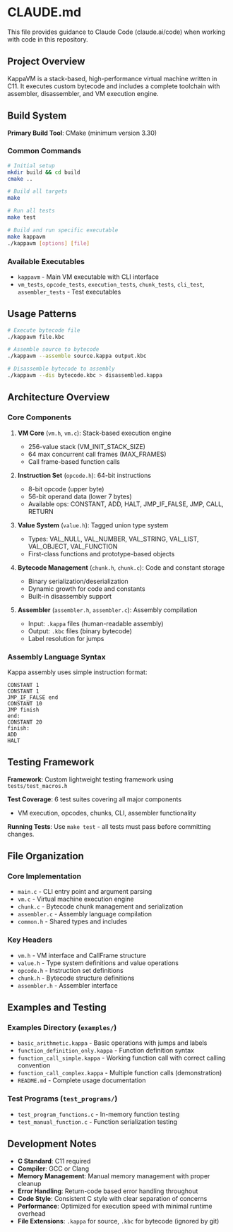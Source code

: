 # CLAUDE.md

This file provides guidance to Claude Code (claude.ai/code) when working with code in this repository.

## Project Overview

KappaVM is a stack-based, high-performance virtual machine written in C11. It executes custom bytecode and includes a complete toolchain with assembler, disassembler, and VM execution engine.

## Build System

**Primary Build Tool**: CMake (minimum version 3.30)

### Common Commands

```bash
# Initial setup
mkdir build && cd build
cmake ..

# Build all targets
make

# Run all tests
make test

# Build and run specific executable
make kappavm
./kappavm [options] [file]
```

### Available Executables

- `kappavm` - Main VM executable with CLI interface
- `vm_tests`, `opcode_tests`, `execution_tests`, `chunk_tests`, `cli_test`, `assembler_tests` - Test executables

## Usage Patterns

```bash
# Execute bytecode file
./kappavm file.kbc

# Assemble source to bytecode
./kappavm --assemble source.kappa output.kbc

# Disassemble bytecode to assembly
./kappavm --dis bytecode.kbc > disassembled.kappa
```

## Architecture Overview

### Core Components

1. **VM Core** (`vm.h`, `vm.c`): Stack-based execution engine
   - 256-value stack (VM_INIT_STACK_SIZE)
   - 64 max concurrent call frames (MAX_FRAMES)
   - Call frame-based function calls

2. **Instruction Set** (`opcode.h`): 64-bit instructions
   - 8-bit opcode (upper byte)
   - 56-bit operand data (lower 7 bytes)
   - Available ops: CONSTANT, ADD, HALT, JMP_IF_FALSE, JMP, CALL, RETURN

3. **Value System** (`value.h`): Tagged union type system
   - Types: VAL_NULL, VAL_NUMBER, VAL_STRING, VAL_LIST, VAL_OBJECT, VAL_FUNCTION
   - First-class functions and prototype-based objects

4. **Bytecode Management** (`chunk.h`, `chunk.c`): Code and constant storage
   - Binary serialization/deserialization
   - Dynamic growth for code and constants
   - Built-in disassembly support

5. **Assembler** (`assembler.h`, `assembler.c`): Assembly compilation
   - Input: `.kappa` files (human-readable assembly)
   - Output: `.kbc` files (binary bytecode)
   - Label resolution for jumps

### Assembly Language Syntax

Kappa assembly uses simple instruction format:
```
CONSTANT 1
CONSTANT 1
JMP_IF_FALSE end
CONSTANT 10
JMP finish
end:
CONSTANT 20
finish:
ADD
HALT
```

## Testing Framework

**Framework**: Custom lightweight testing framework using `tests/test_macros.h`

**Test Coverage**: 6 test suites covering all major components
- VM execution, opcodes, chunks, CLI, assembler functionality

**Running Tests**: Use `make test` - all tests must pass before committing changes.

## File Organization

### Core Implementation
- `main.c` - CLI entry point and argument parsing
- `vm.c` - Virtual machine execution engine
- `chunk.c` - Bytecode chunk management and serialization
- `assembler.c` - Assembly language compilation
- `common.h` - Shared types and includes

### Key Headers
- `vm.h` - VM interface and CallFrame structure
- `value.h` - Type system definitions and value operations
- `opcode.h` - Instruction set definitions
- `chunk.h` - Bytecode structure definitions
- `assembler.h` - Assembler interface

## Examples and Testing

### Examples Directory (`examples/`)
- `basic_arithmetic.kappa` - Basic operations with jumps and labels
- `function_definition_only.kappa` - Function definition syntax
- `function_call_simple.kappa` - Working function call with correct calling convention
- `function_call_complex.kappa` - Multiple function calls (demonstration)
- `README.md` - Complete usage documentation

### Test Programs (`test_programs/`)
- `test_program_functions.c` - In-memory function testing
- `test_manual_function.c` - Function serialization testing

## Development Notes

- **C Standard**: C11 required
- **Compiler**: GCC or Clang
- **Memory Management**: Manual memory management with proper cleanup
- **Error Handling**: Return-code based error handling throughout
- **Code Style**: Consistent C style with clear separation of concerns
- **Performance**: Optimized for execution speed with minimal runtime overhead
- **File Extensions**: `.kappa` for source, `.kbc` for bytecode (ignored by git)